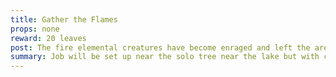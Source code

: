 ```yaml
---
title: Gather the Flames
props: none
reward: 20 leaves
post: The fire elemental creatures have become enraged and left the area. They have been attacking farms around the outskirts of Port Jebbeddo and Boulderton.  A mass of them have formed in the wilds and the local area has gotten extremely cold. Go and destroy these sentient energies and let them disperse to allow the balance to reform. Grab some of their essence to bring back for crafting!
summary: Job will be set up near the solo tree near the lake but with constant forming fire elementals.
---
```

